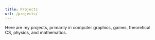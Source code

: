 ```yaml
---
title: Projects
url: /projects/
---
```


Here are my projects, primarily in computer graphics, games, theoretical CS, physics, and mathematics.